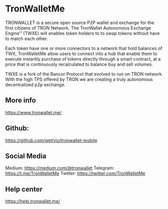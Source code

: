 # TronWalletMe
TRONWALLET is a secure open source P2P wallet and exchange for the first citizens of TRON Network. The TronWallet Autonomous Exchange Engine™ (TWXE) will enables token holders to to swap tokens without have to match each other. 

Each token have one or more connectors to a network that hold balances of TWX, TronWalletMe allow users to connect into a hub that enable them to execute instantly purchase of tokens directly through a smart contract, at a price that is continuously recalculated to balance buy and sell volumes. 

TWXE is a fork of the Bancor Protocol that evolved to run on TRON network. With the high TPS offered by TRON we are creating a truly autonomous decentralized p2p exchange.

## More info
https://www.tronwallet.me/

## Github: 
https://github.com/gettyio/tronwallet-mobile

## Social Media
Medium: https://medium.com/@tronwallet
Telegram: https://t.me/TronWalletMe
Twitter: https://twitter.com/TronWalletMe

## Help center 
https://help.tronwallet.me/
